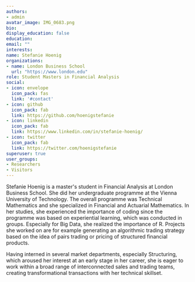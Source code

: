 ```yaml
---
authors:
- admin
avatar_image: IMG_0683.png
bio: 
display_education: false
education:
email: ""
interests:
name: Stefanie Hoenig
organizations:
- name: London Business School
  url: "https://www.london.edu"
role: Student Masters in Financial Analysis
social:
- icon: envelope
  icon_pack: fas
  link: '#contact'
- icon: github
  icon_pack: fab
  link: https://github.com/hoenigstefanie
- icon: linkedin
  icon_pack: fab
  link: https://www.linkedin.com/in/stefanie-hoenig/
- icon: twitter
  icon_pack: fab
  link: https://twitter.com/hoenigstefanie
superuser: true
user_groups:
- Researchers
- Visitors
---
```


Stefanie Hoenig is a master's student in Financial Analysis at London Business School. She did her undergraduate programme at the Vienna University of Technology. The overall programme was Technical Mathematics and she specialized in Financial and Actuarial Mathematics. In her studies, she experienced the importance of coding since the programme was based on experiential learning, which was conducted in groups. Especially for Big Data, she realized the importance of R. Projects she worked on are for example generating an algorithmic trading strategy based on the idea of pairs trading or pricing of structured financial products. 

Having interned in several market departments, especially Structuring, which aroused her interest at an early stage in her career, she is eager to work within a broad range of interconnected sales and trading teams, creating transformational transactions with her technical skillset.